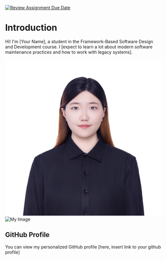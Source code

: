 [![Review Assignment Due Date](https://classroom.github.com/assets/deadline-readme-button-22041afd0340ce965d47ae6ef1cefeee28c7c493a6346c4f15d667ab976d596c.svg)](https://classroom.github.com/a/0MOLbOcH)
# Introduction
Hi! I'm [Your Name], a student in the Framework-Based Software Design and Development course. 
I [expect to learn a lot about modern software maintenance practices and how to work with legacy systems].

![85d8e2e036b58ab8dce16d465e6b931.jpg](image.jpg)  <!-- Link to the uploaded image -->
![My Image](me.jpg)

## GitHub Profile

You can view my personalized GitHub profile [here, insert link to your github profile]

